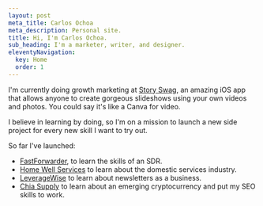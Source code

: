 ```yaml
---
layout: post
meta_title: Carlos Ochoa
meta_description: Personal site.
title: Hi, I'm Carlos Ochoa.
sub_heading: I'm a marketer, writer, and designer.
eleventyNavigation:
  key: Home
  order: 1
---
```


I'm currently doing growth marketing at <a href="https://www.storyswag.co" target="_blank">Story Swag</a>, an amazing iOS app that allows anyone to create gorgeous slideshows using your own videos and photos. You could say it's like a Canva for video.

I believe in learning by doing, so I'm on a mission to launch a new side project for every new skill I want to try out.

So far I've launched:
- <a href="https://www.fastforwarder.co" target="_blank">FastForwarder</a>, to learn the skills of an SDR.
- <a href="https://www.homewellmaid.com" target="_blank">Home Well Services</a> to learn about the domestic services industry.
- <a href="https://www.leveragewise.ai" target="_blank">LeverageWise</a> to learn about newsletters as a business.
- <a href="https://chia.supply" target="_blank">Chia Supply</a> to learn about an emerging cryptocurrency and put my SEO skills to work.
